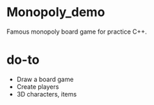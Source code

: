 # Monopoly_demo
Famous monopoly board game for practice C++.

# do-to
- Draw a board game
- Create players
- 3D characters, items
